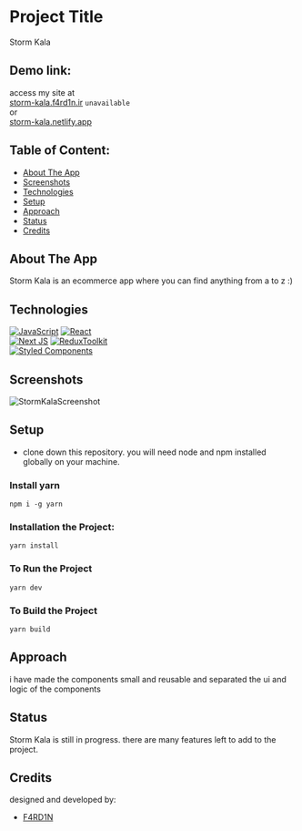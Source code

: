 # Project Title
Storm Kala

## Demo link:
access my site at 
<br />
[storm-kala.f4rd1n.ir](https://storm-kala.f4rd1n.ir) `unavailable`
<br />
or
<br />
[storm-kala.netlify.app](https://storm-kala.netlify.app)

## Table of Content:

- [About The App](#about-the-app)
- [Screenshots](#screenshots)
- [Technologies](#technologies)
- [Setup](#setup)
- [Approach](#approach)
- [Status](#status)
- [Credits](#credits)

## About The App
Storm Kala is an ecommerce app where you can find anything from a to z :)
## Technologies
[![JavaScript](https://img.shields.io/badge/javascript-%23323330.svg?style=for-the-badge&logo=javascript&logoColor=%23F7DF1E)](https://developer.mozilla.org/en-US/docs/Web/JavaScript)
[![React](https://img.shields.io/badge/react-%2320232a.svg?style=for-the-badge&logo=react&logoColor=%2361DAFB)](https://reactjs.org/docs/getting-started.html)
<br />
[![Next JS](https://img.shields.io/badge/Next-black?style=for-the-badge&logo=next.js&logoColor=white)](https://nextjs.org/docs)
[![ReduxToolkit](https://img.shields.io/badge/redux_toolkit-%23593d88.svg?style=for-the-badge&logo=redux&logoColor=white)](https://redux.js.org/)
<br />
[![Styled Components](https://img.shields.io/badge/styled--components-DB7093?style=for-the-badge&logo=styled-components&logoColor=white)](https://styled-components.com/)

## Screenshots

![StormKalaScreenshot](https://iili.io/UFFwwQ.png)

## Setup
- clone down this repository. you will need node and npm installed globally on your machine.
### Install yarn
`npm i -g yarn`
### Installation the Project:
`yarn install`
### To Run the Project
`yarn dev`
### To Build the Project
`yarn build`

## Approach
i have made the components small and reusable and separated the ui and logic of the components

## Status
Storm Kala is still in progress. there are many features left to add to the project.

## Credits
designed and developed by:
- [F4RD1N](https://github.com/F4RD1N)

